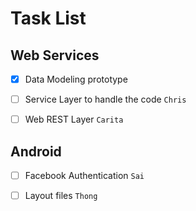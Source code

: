 # Task List

## Web Services
- [x] Data Modeling prototype
- [ ] Service Layer to handle the code `Chris`
- [ ] Web REST Layer `Carita`



## Android
- [ ] Facebook Authentication `Sai`
- [ ] Layout files `Thong`


